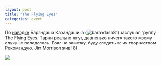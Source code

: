```yaml
---
layout: post
title: "The Flying Eyes"
categories: event
---
```

По [наводке](https://barandash81.livejournal.com/175813.html) Барандаша Карандашича (![barandash81]()) заслушал группу The Flying Eyes. Парни реально жгут, давненько ничего такого моему слуху не попадалось. Взял на заметку, буду следать за их творчеством. Рекомендую. Jim Morrison жив! 8)

![](https://pics.livejournal.com/quillcraft/pic/000ra98d)
